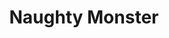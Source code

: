 ---
layout: article
title: "Naughty Monster"
modified:
categories: blog
excerpt: 
tags: []
image: 
  feature: 
  teaser: Game/Naughty Monster.png
  thumb:

---